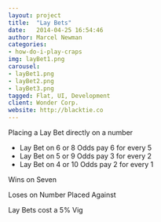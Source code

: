 ```yaml
---
layout: project
title:  "Lay Bets"
date:   2014-04-25 16:54:46
author: Marcel Newman
categories:
- how-do-i-play-craps
img: layBet1.png
carousel:
- layBet1.png
- layBet2.png
- layBet3.png
tagged: Flat, UI, Development
client: Wonder Corp.
website: http://blacktie.co
---
```

Placing a Lay Bet directly on a number

- Lay Bet on 6 or 8 Odds pay 6 for every 5
- Lay Bet on 5 or 9 Odds pay 3 for every 2
- Lay Bet on 4 or 10 Odds pay 2 for every 1

Wins on Seven

Loses on Number Placed Against

Lay Bets cost a 5% Vig
